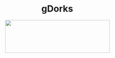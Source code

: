 <h1 align="center">gDorks</h1>

<p align="center">
    <img width="327" height="104" src="https://raw.githubusercontent.com/WodxTV/gDorks/master/logo.PNG">
</p>